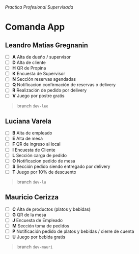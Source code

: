*Practica Profesional Supervisada*
# Comanda App

## Leandro Matias Gregnanin
- [ ] **A** Alta de dueño / supervisor
- [ ] **D** Alta de cliente
- [ ] **H** QR de Propina
- [ ] **K** Encuesta de Supervisor
- [ ] **N** Sección reservas agendadas
- [ ] **Q** Notificacion confirmación de reservas o delivery
- [ ] **R** Realización de pedido por delivery
- [ ] **V** Juego por postre gratis
> branch `dev-leo`


## Luciana Varela
- [ ] **B** Alta de empleado
- [ ] **E** Alta de mesa
- [ ] **F** QR de ingreso al local
- [ ] **I** Encuesta de Cliente
- [ ] **L** Sección carga de pedido
- [ ] **O** Notificacion pedido de mesa
- [ ] **S** Sección pedido siendo entregado por delivery
- [ ] **T** Juego por 10% de descuento
> branch `dev-lu`


## Mauricio Cerizza
- [ ] **C** Alta de productos (platos y bebidas)
- [ ] **G** QR de la mesa
- [ ] **J** Encuesta de Empleado
- [ ] **M** Sección toma de pedidos
- [ ] **P** Notificación pedido de platos y bebidas / cierre de cuenta
- [ ] **U** Juego por bebida gratis
> branch `dev-mauri`